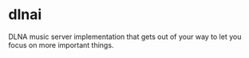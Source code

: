 # dlnai
DLNA music server implementation that gets out of your way to let you focus on more important things.
